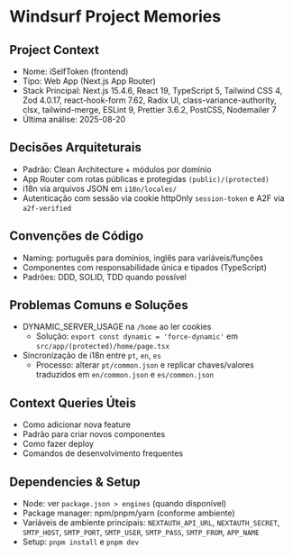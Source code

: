 # Windsurf Project Memories

## Project Context
- Nome: iSelfToken (frontend)
- Tipo: Web App (Next.js App Router)
- Stack Principal: Next.js 15.4.6, React 19, TypeScript 5, Tailwind CSS 4, Zod 4.0.17, react-hook-form 7.62, Radix UI, class-variance-authority, clsx, tailwind-merge, ESLint 9, Prettier 3.6.2, PostCSS, Nodemailer 7
- Última análise: 2025-08-20

## Decisões Arquiteturais
- Padrão: Clean Architecture + módulos por domínio
- App Router com rotas públicas e protegidas `(public)/(protected)`
- i18n via arquivos JSON em `i18n/locales/`
- Autenticação com sessão via cookie httpOnly `session-token` e A2F via `a2f-verified`

## Convenções de Código
- Naming: português para domínios, inglês para variáveis/funções
- Componentes com responsabilidade única e tipados (TypeScript)
- Padrões: DDD, SOLID, TDD quando possível

## Problemas Comuns e Soluções
- DYNAMIC_SERVER_USAGE na `/home` ao ler cookies
  - Solução: `export const dynamic = 'force-dynamic'` em `src/app/(protected)/home/page.tsx`
- Sincronização de i18n entre `pt`, `en`, `es`
  - Processo: alterar `pt/common.json` e replicar chaves/valores traduzidos em `en/common.json` e `es/common.json`

## Context Queries Úteis
- Como adicionar nova feature
- Padrão para criar novos componentes
- Como fazer deploy
- Comandos de desenvolvimento frequentes

## Dependencies & Setup
- Node: ver `package.json > engines` (quando disponível)
- Package manager: npm/pnpm/yarn (conforme ambiente)
- Variáveis de ambiente principais: `NEXTAUTH_API_URL`, `NEXTAUTH_SECRET`, `SMTP_HOST`, `SMTP_PORT`, `SMTP_USER`, `SMTP_PASS`, `SMTP_FROM`, `APP_NAME`
- Setup: `pnpm install` e `pnpm dev`
